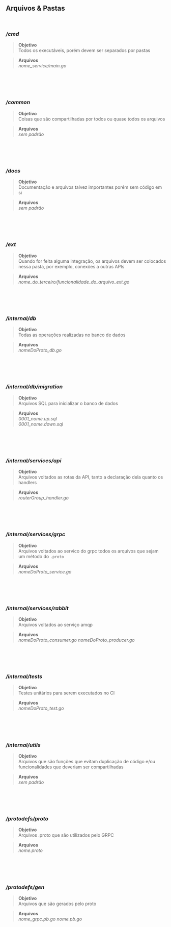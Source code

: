 ## Arquivos & Pastas
<br/>



### */cmd*
> **Objetivo**
> <br/>
> Todos os executáveis, porém devem ser separados por pastas

> **Arquivos**
> <br/>
> *nome_service/main.go*
# <br/>



### */common*
> **Objetivo**
> <br/>
> Coisas que são compartilhadas por todos ou quase todos os arquivos

> **Arquivos**
> <br/>
> *sem padrão*
# <br/>



### */docs*
> **Objetivo**
> <br/>
> Documentação e arquivos talvez importantes porém sem código em si

> **Arquivos**
> <br/>
> *sem padrão*
# <br/>



### */ext*
> **Objetivo**
> <br/>
> Quando for feita alguma integração, os arquivos devem ser colocados nessa pasta, por exemplo, conexões a outras APIs

> **Arquivos**
> <br/>
> *nome_do_terceiro/funcionalidade_do_arquivo_ext.go*
# <br/>



### */internal/db*
> **Objetivo**
> <br/>
> Todas as operações realizadas no banco de dados

> **Arquivos**
> <br/>
> *nomeDoProto_db.go*
# <br/>



### */internal/db/migration*
> **Objetivo**
> <br/>
> Arquivos SQL para inicializar o banco de dados

> **Arquivos**
> <br/>
> *0001_nome.up.sql* <br/>
> *0001_nome.down.sql*
# <br/>


 
### */internal/services/api*
> **Objetivo**
> <br/>
> Arquivos voltados as rotas da API, tanto a declaração dela quanto os handlers

> **Arquivos**
> <br/>
> *routerGroup_handler.go*
# <br/>



### */internal/services/grpc*
> **Objetivo**
> <br/>
> Arquivos voltados ao servico do grpc todos os arquivos que sejam um método do `.proto`

> **Arquivos**
> <br/>
> *nomeDoProto_service.go*
# <br/>



### */internal/services/rabbit*
> **Objetivo**
> <br/>
> Arquivos voltados ao serviço amqp 

> **Arquivos**
> <br/>
> *nomeDoProto_consumer.go*
> *nomeDoProto_producer.go*
# <br/>



### */internal/tests*
> **Objetivo**
> <br/>
> Testes unitários para serem executados no CI

> **Arquivos**
> <br/>
> *nomeDoProto_test.go*
# <br/>



### */internal/utils*
> **Objetivo**
> <br/>
> Arquivos que são funções que evitam duplicação de código e/ou funcionalidades que deveriam ser compartilhadas

> **Arquivos**
> <br/>
> *sem padrão*
# <br/>



### */protodefs/proto*
> **Objetivo**
> <br/>
> Arquivos .proto que são utilizados pelo GRPC

> **Arquivos**
> <br/>
> *nome.proto*
# <br/>



### */protodefs/gen*
> **Objetivo**
> <br/>
> Arquivos que são gerados pelo proto

> **Arquivos**
> <br/>
> *nome_grpc.pb.go*
> *nome.pb.go*
# <br/>